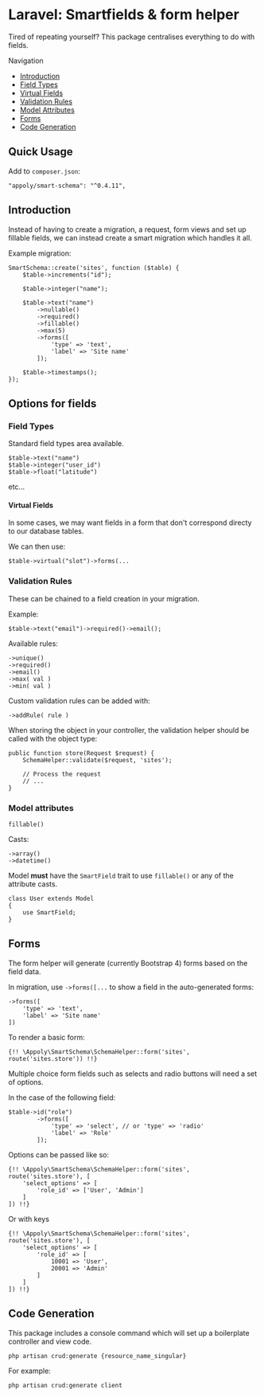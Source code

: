# Laravel: Smartfields & form helper

Tired of repeating yourself? This package centralises everything to do with fields.

Navigation
- [Introduction](#introduction)
- [Field Types](#field-types)
- [Virtual Fields](#virtual-fields)
- [Validation Rules](#validation-rules)
- [Model Attributes](#model-attributes)
- [Forms](#forms)
- [Code Generation](#code-generation)


## Quick Usage

Add to `composer.json`:

```
"appoly/smart-schema": "^0.4.11",
```

## Introduction

Instead of having to create a migration, a request, form views and set up fillable fields, we can instead create a smart migration which handles it all.

Example migration:
```
SmartSchema::create('sites', function ($table) {
    $table->increments("id");

    $table->integer("name");

    $table->text("name")
        ->nullable()
        ->required()
        ->fillable()
        ->max(5)
        ->forms([
            'type' => 'text',
            'label' => 'Site name'
        ]);

    $table->timestamps();
});
```

## Options for fields


### Field Types
Standard field types area available.
```
$table->text("name")
$table->integer("user_id")
$table->float("latitude")
``` 
etc...

#### Virtual Fields
In some cases, we may want fields in a form that don't correspond directy to our database tables.

We can then use:
```
$table->virtual("slot")->forms(...
```

### Validation Rules
These can be chained to a field creation in your migration.

Example:
```
$table->text("email")->required()->email();
```

Available rules:
```
->unique()
->required()
->email()
->max( val )
->min( val )
```

Custom validation rules can be added with:
```
->addRule( rule )
```


When storing the object in your controller, the validation helper should be called with the object type:
```
public function store(Request $request) {
    SchemaHelper::validate($request, 'sites');
    
    // Process the request
    // ...
}
```


### Model attributes
`fillable()`

Casts:
```
->array()
->datetime()

```

Model __must__ have the `SmartField` trait to use `fillable()` or any of the attribute casts.
```
class User extends Model
{
    use SmartField;
}

```

## Forms
The form helper will generate (currently Bootstrap 4) forms based on the field data.

In migration, use `->forms([...` to show a field in the auto-generated forms:
```
->forms([
    'type' => 'text',
    'label' => 'Site name'
])
```

To render a basic form:
```
{!! \Appoly\SmartSchema\SchemaHelper::form('sites', route('sites.store')) !!}
```

Multiple choice form fields such as selects and radio buttons will need a set of options.

In the case of the following field:
```
$table->id("role")
        ->forms([
            'type' => 'select', // or 'type' => 'radio'
            'label' => 'Role'
        ]);
```

Options can be passed like so:
```
{!! \Appoly\SmartSchema\SchemaHelper::form('sites', route('sites.store'), [
    'select_options' => [
        'role_id' => ['User', 'Admin']
    ]
]) !!}
```

Or with keys
```
{!! \Appoly\SmartSchema\SchemaHelper::form('sites', route('sites.store'), [
    'select_options' => [
        'role_id' => [
            10001 => 'User', 
            20001 => 'Admin'
        ]
    ]
]) !!}
```

## Code Generation
This package includes a console command which will set up a boilerplate controller and view code.

`php artisan crud:generate {resource_name_singular}`

For example:

`php artisan crud:generate client`

